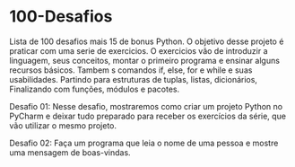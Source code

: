 # 100-Desafios
Lista de 100 desafios mais 15 de bonus Python. 
O objetivo desse projeto é praticar com uma serie de exercicios. O exercicios vão de introduzir a linguagem, seus conceitos, montar o primeiro programa e ensinar alguns recursos básicos. Tambem s comandos if, else, for e while e suas usabilidades. Partindo para estruturas de tuplas, listas, dicionários, Finalizando com funções, módulos e pacotes.

Desafio 01:
Nesse desafio, mostraremos como criar um projeto Python no PyCharm e deixar tudo preparado para receber os exercícios da série, que vão utilizar o mesmo projeto.

Desafio 02:
Faça um programa que leia o nome de uma pessoa e mostre uma mensagem de boas-vindas.
